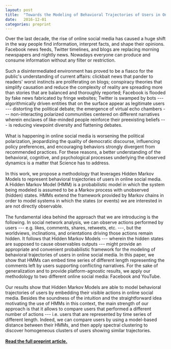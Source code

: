 ```yaml
---
layout: post
title:  "Towards the Modeling of Behavioral Trajectories of Users in Online Social Media"
date:   2016-12-01
categories: preprint
---
```


Over the last decade, the rise of online social media has caused a huge shift in the way people find information, interpret facts, and shape their opinions. Facebook news feeds, Twitter timelines, and blogs are replacing morning newspapers and nightly news. Nowadays everyone can produce and consume information without any filter or restriction. 
<br><br>
Such a disintermediated environment has proved to be a fiasco for the public's understanding of current affairs: clickbait news that pander to readers' worst instincts are proliferating on blogs; conspiracy theories that simplify causation and reduce the complexity of reality are spreading more than stories that are balanced and thoroughly reported; Facebook is flooded by fake news fabricated by fringe websites; Twitter is swamped by bots --- algorithmically driven entities that on the surface appear as legitimate users --- distorting the political debate; the emergence of virtual echo chambers --- non-interacting polarized communities centered on different narratives wherein enclaves of like-minded people reinforce their preexisting beliefs --- is reducing viewpoint diversity and flattening debates.
<br><br>
What is happening in online social media is worsening the political polarization, jeopardizing the quality of democratic discourse, influencing policy preferences, and encouraging behaviors strongly divergent from recommended practices. For these reasons, a better understanding of the behavioral, cognitive, and psychological processes underlying the observed dynamics is a matter that Science has to address.
<br><br>
In this work, we propose a methodology that leverages Hidden Markov Models to represent behavioral trajectories of users in online social media. A Hidden Markov Model (HMM) is a probabilistic model in which the system being modeled is assumed to be a Markov process with unobserved (hidden) states. HMMs extend the framework provided by Markov chains in order to model systems in which the states (or events) we are interested in are not directly observable. 
<br><br>
The fundamental idea behind the approach that we are introducing is the following. In social network analysis, we can observe actions performed by users --- e.g. likes, comments, shares, retweets, etc. ---, but the worldviews, inclinations, and orientations driving those actions remain hidden. It follows that Hidden Markov Models --- wherein the hidden states are supposed to cause observables outputs --- might provide an appropriate and convenient probabilistic framework for the modeling of behavioral trajectories of users in online social media. In this paper, we show that HMMs can embed time series of different length representing the comments left by users supporting conflicting narratives. For the sake of generalization and to provide platform-agnostic results, we apply our methodology to two different online social media: Facebook and YouTube.
<br><br>
Our results show that Hidden Markov Models are able to model behavioral trajectories of users by embedding their visible actions in online social media. Besides the soundness of the intuition and the straightforward idea motivating the use of HMMs in this context, the main strength of our approach is that it allows to compare users that performed a different number of actions --- i.e. users that are represented by time series of different length. Indeed, we can compare users by using a model-based distance between their HMMs, and then apply spectral clustering to discover homogeneous clusters of users showing similar trajectories.
<br><br>
**[Read the full preprint article.][arxiv]**

[arxiv]: https://arxiv.org/pdf/1611.05778v1.pdf
